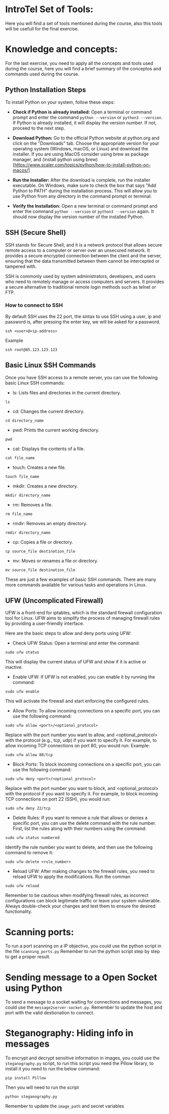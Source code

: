 # IntroTel Set of Tools:

Here you will find a set of tools mentioned during the course, also this tools will be usefull for the final exercise.

# Knowledge and concepts:

For the last exercise, you need to apply all the concepts and tools used during the course, here you will find a brief summary of the conceptos and commands used during the course.

## Python Installation Steps
To install Python on your system, follow these steps:

- **Check if Python is already installed:** Open a terminal or command prompt and enter the command `python --version` or `python3 --version`. If Python is already installed, it will display the version number. If not, proceed to the next step.

- **Download Python:** Go to the official Python website at python.org and click on the "Downloads" tab. Choose the appropriate version for your operating system (Windows, macOS, or Linux) and download the installer. If you are using MacOS consider using brew as package manager, and (install python using brew)[https://www.scaler.com/topics/python/how-to-install-python-on-macos/]

- **Run the Installer:** After the download is complete, run the installer executable. On Windows, make sure to check the box that says "Add Python to PATH" during the installation process. This will allow you to use Python from any directory in the command prompt or terminal.

- **Verify the Installation:** Open a new terminal or command prompt and enter the command `python --version` or `python3 --version` again. It should now display the version number of the installed Python.

## SSH (Secure Shell)
SSH stands for Secure Shell, and it is a network protocol that allows secure remote access to a computer or server over an unsecured network. It provides a secure encrypted connection between the client and the server, ensuring that the data transmitted between them cannot be intercepted or tampered with.

SSH is commonly used by system administrators, developers, and users who need to remotely manage or access computers and servers. It provides a secure alternative to traditional remote login methods such as telnet or FTP.

### How to connect to SSH

By default SSH uses the 22 port, the sintax to use SSH using a user, ip and password is, after pressing the enter key, we will be asked for a password.
```
ssh <user>@<ip-address>
```

Example

```
ssh root@85.123.123.123
```

## Basic Linux SSH Commands
Once you have SSH access to a remote server, you can use the following basic Linux SSH commands:

- ls: Lists files and directories in the current directory.
```
ls
```

- cd: Changes the current directory.
```
cd directory_name
```

- pwd: Prints the current working directory.
```
pwd
```

- cat: Displays the contents of a file.
```
cat file_name
```

- touch: Creates a new file.
```
touch file_name
```

- mkdir: Creates a new directory.
```
mkdir directory_name
```

- rm: Removes a file.
```
rm file_name
```

- rmdir: Removes an empty directory.
```
rmdir directory_name
```

- cp: Copies a file or directory.
```
cp source_file destination_file
```

- mv: Moves or renames a file or directory.
```
mv source_file destination_file
```

These are just a few examples of basic SSH commands. There are many more commands available for various tasks and operations in Linux.

## UFW (Uncomplicated Firewall)
UFW is a front-end for iptables, which is the standard firewall configuration tool for Linux. UFW aims to simplify the process of managing firewall rules by providing a user-friendly interface.

Here are the basic steps to allow and deny ports using UFW:

- Check UFW Status: Open a terminal and enter the command:
```
sudo ufw status
```

This will display the current status of UFW and show if it is active or inactive.

- Enable UFW: If UFW is not enabled, you can enable it by running the command:
```
sudo ufw enable
```
This will activate the firewall and start enforcing the configured rules.

- Allow Ports: To allow incoming connections on a specific port, you can use the following command:
```
sudo ufw allow <port>/<optional_protocol>
```

Replace <port> with the port number you want to allow, and <optional_protocol> with the protocol (e.g., tcp, udp) if you want to specify it. For example, to allow incoming TCP connections on port 80, you would run:
Example:
```
sudo ufw allow 80/tcp
```

- Block Ports: To block incoming connections on a specific port, you can use the following command:
```
sudo ufw deny <port>/<optional_protocol>
```
Replace <port> with the port number you want to block, and <optional_protocol> with the protocol if you want to specify it. For example, to block incoming TCP connections on port 22 (SSH), you would run:
```
sudo ufw deny 22/tcp
```

- Delete Rules: If you want to remove a rule that allows or denies a specific port, you can use the delete command with the rule number. First, list the rules along with their numbers using the command:
```
sudo ufw status numbered
```
Identify the rule number you want to delete, and then use the following command to remove it:
```
sudo ufw delete <rule_number>
```

- Reload UFW: After making changes to the firewall rules, you need to reload UFW to apply the modifications. Run the comman
```
sudo ufw reload
```
Remember to be cautious when modifying firewall rules, as incorrect configurations can block legitimate traffic or leave your system vulnerable. Always double-check your changes and test them to ensure the desired functionality.

# Scanning ports:

To run a port scanning on a IP objectivo, you could use the python script in the file `scanning_ports.py`
Remember to run the python script step by step to get a proper result.

# Sending message to a Open Socket using Python

To send a message to a socket waiting for connections and messages, you could use the `message2server-socket.py`. Remember to update the host and port with the valid destionation to connect.

# Steganography: Hiding info in messages

To encrypt and decrypt sensitive information in images, you could use the `steganography.py` script, to run this script you need the Pillow library, to install it you need to run the below command:
```
pip install Pillow
```
Then you will need to run the script
```
python steganography.py
```

Remember to update the `image_path` and secret variables